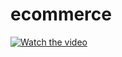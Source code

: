 # ecommerce

[![Watch the video](https://img.youtube.com/vi/Ky_gogzt_t8/maxresdefault.jpg)](https://youtu.be/Ky_gogzt_t8)
